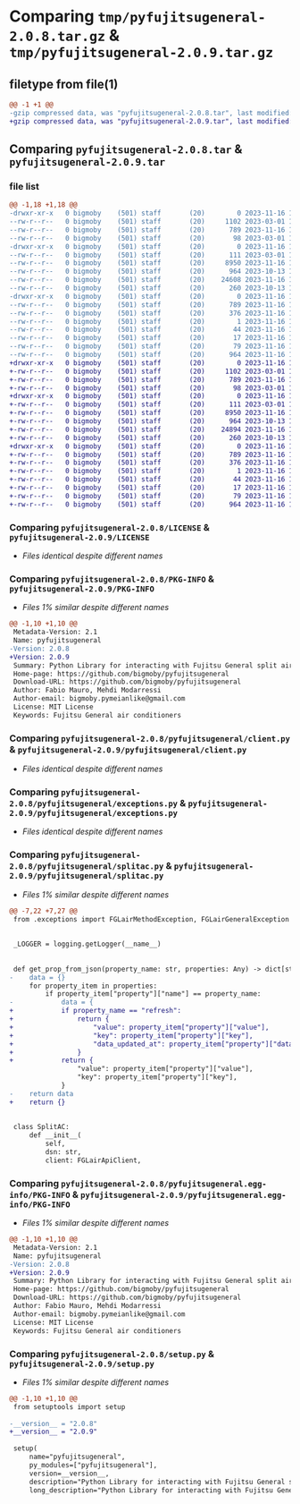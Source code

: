# Comparing `tmp/pyfujitsugeneral-2.0.8.tar.gz` & `tmp/pyfujitsugeneral-2.0.9.tar.gz`

## filetype from file(1)

```diff
@@ -1 +1 @@
-gzip compressed data, was "pyfujitsugeneral-2.0.8.tar", last modified: Thu Nov 16 17:59:58 2023, max compression
+gzip compressed data, was "pyfujitsugeneral-2.0.9.tar", last modified: Thu Nov 16 18:25:00 2023, max compression
```

## Comparing `pyfujitsugeneral-2.0.8.tar` & `pyfujitsugeneral-2.0.9.tar`

### file list

```diff
@@ -1,18 +1,18 @@
-drwxr-xr-x   0 bigmoby    (501) staff       (20)        0 2023-11-16 17:59:58.783985 pyfujitsugeneral-2.0.8/
--rw-r--r--   0 bigmoby    (501) staff       (20)     1102 2023-03-01 12:48:11.000000 pyfujitsugeneral-2.0.8/LICENSE
--rw-r--r--   0 bigmoby    (501) staff       (20)      789 2023-11-16 17:59:58.783559 pyfujitsugeneral-2.0.8/PKG-INFO
--rw-r--r--   0 bigmoby    (501) staff       (20)       98 2023-03-01 15:50:34.000000 pyfujitsugeneral-2.0.8/README.md
-drwxr-xr-x   0 bigmoby    (501) staff       (20)        0 2023-11-16 17:59:58.774302 pyfujitsugeneral-2.0.8/pyfujitsugeneral/
--rw-r--r--   0 bigmoby    (501) staff       (20)      111 2023-03-01 15:43:25.000000 pyfujitsugeneral-2.0.8/pyfujitsugeneral/__init__.py
--rw-r--r--   0 bigmoby    (501) staff       (20)     8950 2023-11-16 17:50:52.000000 pyfujitsugeneral-2.0.8/pyfujitsugeneral/client.py
--rw-r--r--   0 bigmoby    (501) staff       (20)      964 2023-10-13 17:49:35.000000 pyfujitsugeneral-2.0.8/pyfujitsugeneral/exceptions.py
--rw-r--r--   0 bigmoby    (501) staff       (20)    24608 2023-11-16 17:54:12.000000 pyfujitsugeneral-2.0.8/pyfujitsugeneral/splitac.py
--rw-r--r--   0 bigmoby    (501) staff       (20)      260 2023-10-13 17:49:56.000000 pyfujitsugeneral-2.0.8/pyfujitsugeneral/utils.py
-drwxr-xr-x   0 bigmoby    (501) staff       (20)        0 2023-11-16 17:59:58.782279 pyfujitsugeneral-2.0.8/pyfujitsugeneral.egg-info/
--rw-r--r--   0 bigmoby    (501) staff       (20)      789 2023-11-16 17:59:58.000000 pyfujitsugeneral-2.0.8/pyfujitsugeneral.egg-info/PKG-INFO
--rw-r--r--   0 bigmoby    (501) staff       (20)      376 2023-11-16 17:59:58.000000 pyfujitsugeneral-2.0.8/pyfujitsugeneral.egg-info/SOURCES.txt
--rw-r--r--   0 bigmoby    (501) staff       (20)        1 2023-11-16 17:59:58.000000 pyfujitsugeneral-2.0.8/pyfujitsugeneral.egg-info/dependency_links.txt
--rw-r--r--   0 bigmoby    (501) staff       (20)       44 2023-11-16 17:59:58.000000 pyfujitsugeneral-2.0.8/pyfujitsugeneral.egg-info/requires.txt
--rw-r--r--   0 bigmoby    (501) staff       (20)       17 2023-11-16 17:59:58.000000 pyfujitsugeneral-2.0.8/pyfujitsugeneral.egg-info/top_level.txt
--rw-r--r--   0 bigmoby    (501) staff       (20)       79 2023-11-16 17:59:58.785774 pyfujitsugeneral-2.0.8/setup.cfg
--rw-r--r--   0 bigmoby    (501) staff       (20)      964 2023-11-16 17:53:41.000000 pyfujitsugeneral-2.0.8/setup.py
+drwxr-xr-x   0 bigmoby    (501) staff       (20)        0 2023-11-16 18:25:00.560220 pyfujitsugeneral-2.0.9/
+-rw-r--r--   0 bigmoby    (501) staff       (20)     1102 2023-03-01 12:48:11.000000 pyfujitsugeneral-2.0.9/LICENSE
+-rw-r--r--   0 bigmoby    (501) staff       (20)      789 2023-11-16 18:25:00.559904 pyfujitsugeneral-2.0.9/PKG-INFO
+-rw-r--r--   0 bigmoby    (501) staff       (20)       98 2023-03-01 15:50:34.000000 pyfujitsugeneral-2.0.9/README.md
+drwxr-xr-x   0 bigmoby    (501) staff       (20)        0 2023-11-16 18:25:00.547354 pyfujitsugeneral-2.0.9/pyfujitsugeneral/
+-rw-r--r--   0 bigmoby    (501) staff       (20)      111 2023-03-01 15:43:25.000000 pyfujitsugeneral-2.0.9/pyfujitsugeneral/__init__.py
+-rw-r--r--   0 bigmoby    (501) staff       (20)     8950 2023-11-16 18:20:34.000000 pyfujitsugeneral-2.0.9/pyfujitsugeneral/client.py
+-rw-r--r--   0 bigmoby    (501) staff       (20)      964 2023-10-13 17:49:35.000000 pyfujitsugeneral-2.0.9/pyfujitsugeneral/exceptions.py
+-rw-r--r--   0 bigmoby    (501) staff       (20)    24894 2023-11-16 18:21:27.000000 pyfujitsugeneral-2.0.9/pyfujitsugeneral/splitac.py
+-rw-r--r--   0 bigmoby    (501) staff       (20)      260 2023-10-13 17:49:56.000000 pyfujitsugeneral-2.0.9/pyfujitsugeneral/utils.py
+drwxr-xr-x   0 bigmoby    (501) staff       (20)        0 2023-11-16 18:25:00.558662 pyfujitsugeneral-2.0.9/pyfujitsugeneral.egg-info/
+-rw-r--r--   0 bigmoby    (501) staff       (20)      789 2023-11-16 18:25:00.000000 pyfujitsugeneral-2.0.9/pyfujitsugeneral.egg-info/PKG-INFO
+-rw-r--r--   0 bigmoby    (501) staff       (20)      376 2023-11-16 18:25:00.000000 pyfujitsugeneral-2.0.9/pyfujitsugeneral.egg-info/SOURCES.txt
+-rw-r--r--   0 bigmoby    (501) staff       (20)        1 2023-11-16 18:25:00.000000 pyfujitsugeneral-2.0.9/pyfujitsugeneral.egg-info/dependency_links.txt
+-rw-r--r--   0 bigmoby    (501) staff       (20)       44 2023-11-16 18:25:00.000000 pyfujitsugeneral-2.0.9/pyfujitsugeneral.egg-info/requires.txt
+-rw-r--r--   0 bigmoby    (501) staff       (20)       17 2023-11-16 18:25:00.000000 pyfujitsugeneral-2.0.9/pyfujitsugeneral.egg-info/top_level.txt
+-rw-r--r--   0 bigmoby    (501) staff       (20)       79 2023-11-16 18:25:00.561938 pyfujitsugeneral-2.0.9/setup.cfg
+-rw-r--r--   0 bigmoby    (501) staff       (20)      964 2023-11-16 18:11:54.000000 pyfujitsugeneral-2.0.9/setup.py
```

### Comparing `pyfujitsugeneral-2.0.8/LICENSE` & `pyfujitsugeneral-2.0.9/LICENSE`

 * *Files identical despite different names*

### Comparing `pyfujitsugeneral-2.0.8/PKG-INFO` & `pyfujitsugeneral-2.0.9/PKG-INFO`

 * *Files 1% similar despite different names*

```diff
@@ -1,10 +1,10 @@
 Metadata-Version: 2.1
 Name: pyfujitsugeneral
-Version: 2.0.8
+Version: 2.0.9
 Summary: Python Library for interacting with Fujitsu General split air conditioners API
 Home-page: https://github.com/bigmoby/pyfujitsugeneral
 Download-URL: https://github.com/bigmoby/pyfujitsugeneral
 Author: Fabio Mauro, Mehdi Modarressi
 Author-email: bigmoby.pymeianlike@gmail.com
 License: MIT License
 Keywords: Fujitsu General air conditioners
```

### Comparing `pyfujitsugeneral-2.0.8/pyfujitsugeneral/client.py` & `pyfujitsugeneral-2.0.9/pyfujitsugeneral/client.py`

 * *Files identical despite different names*

### Comparing `pyfujitsugeneral-2.0.8/pyfujitsugeneral/exceptions.py` & `pyfujitsugeneral-2.0.9/pyfujitsugeneral/exceptions.py`

 * *Files identical despite different names*

### Comparing `pyfujitsugeneral-2.0.8/pyfujitsugeneral/splitac.py` & `pyfujitsugeneral-2.0.9/pyfujitsugeneral/splitac.py`

 * *Files 1% similar despite different names*

```diff
@@ -7,22 +7,27 @@
 from .exceptions import FGLairMethodException, FGLairGeneralException
 
 
 _LOGGER = logging.getLogger(__name__)
 
 
 def get_prop_from_json(property_name: str, properties: Any) -> dict[str, Any]:
-    data = {}
     for property_item in properties:
         if property_item["property"]["name"] == property_name:
-            data = {
+            if property_name == "refresh":
+                return {
+                    "value": property_item["property"]["value"],
+                    "key": property_item["property"]["key"],
+                    "data_updated_at": property_item["property"]["data_updated_at"],
+                }
+            return {
                 "value": property_item["property"]["value"],
                 "key": property_item["property"]["key"],
             }
-    return data
+    return {}
 
 
 class SplitAC:
     def __init__(
         self,
         dsn: str,
         client: FGLairApiClient,
```

### Comparing `pyfujitsugeneral-2.0.8/pyfujitsugeneral.egg-info/PKG-INFO` & `pyfujitsugeneral-2.0.9/pyfujitsugeneral.egg-info/PKG-INFO`

 * *Files 1% similar despite different names*

```diff
@@ -1,10 +1,10 @@
 Metadata-Version: 2.1
 Name: pyfujitsugeneral
-Version: 2.0.8
+Version: 2.0.9
 Summary: Python Library for interacting with Fujitsu General split air conditioners API
 Home-page: https://github.com/bigmoby/pyfujitsugeneral
 Download-URL: https://github.com/bigmoby/pyfujitsugeneral
 Author: Fabio Mauro, Mehdi Modarressi
 Author-email: bigmoby.pymeianlike@gmail.com
 License: MIT License
 Keywords: Fujitsu General air conditioners
```

### Comparing `pyfujitsugeneral-2.0.8/setup.py` & `pyfujitsugeneral-2.0.9/setup.py`

 * *Files 1% similar despite different names*

```diff
@@ -1,10 +1,10 @@
 from setuptools import setup
 
-__version__ = "2.0.8"
+__version__ = "2.0.9"
 
 setup(
     name="pyfujitsugeneral",
     py_modules=["pyfujitsugeneral"],
     version=__version__,
     description="Python Library for interacting with Fujitsu General split air conditioners API",
     long_description="Python Library for interacting with Fujitsu General split air conditioners API",
```

